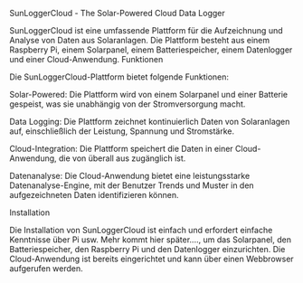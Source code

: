 SunLoggerCloud - The Solar-Powered Cloud Data Logger

SunLoggerCloud ist eine umfassende Plattform für die Aufzeichnung und Analyse von Daten aus Solaranlagen. Die Plattform besteht aus einem Raspberry Pi, einem Solarpanel, einem Batteriespeicher, einem Datenlogger und einer Cloud-Anwendung.
Funktionen

Die SunLoggerCloud-Plattform bietet folgende Funktionen:

Solar-Powered: Die Plattform wird von einem Solarpanel und einer Batterie gespeist, was sie unabhängig von der Stromversorgung macht.

Data Logging: Die Plattform zeichnet kontinuierlich Daten von Solaranlagen auf, einschließlich der Leistung, Spannung und Stromstärke.

Cloud-Integration: Die Plattform speichert die Daten in einer Cloud-Anwendung, die von überall aus zugänglich ist.

Datenanalyse: Die Cloud-Anwendung bietet eine leistungsstarke Datenanalyse-Engine, mit der Benutzer Trends und Muster in den aufgezeichneten Daten identifizieren können.

Installation

Die Installation von SunLoggerCloud ist einfach und erfordert einfache Kenntnisse über Pi usw. Mehr kommt hier später...., um das Solarpanel, den Batteriespeicher, den Raspberry Pi und den Datenlogger einzurichten. Die Cloud-Anwendung ist bereits eingerichtet und kann über einen Webbrowser aufgerufen werden.
